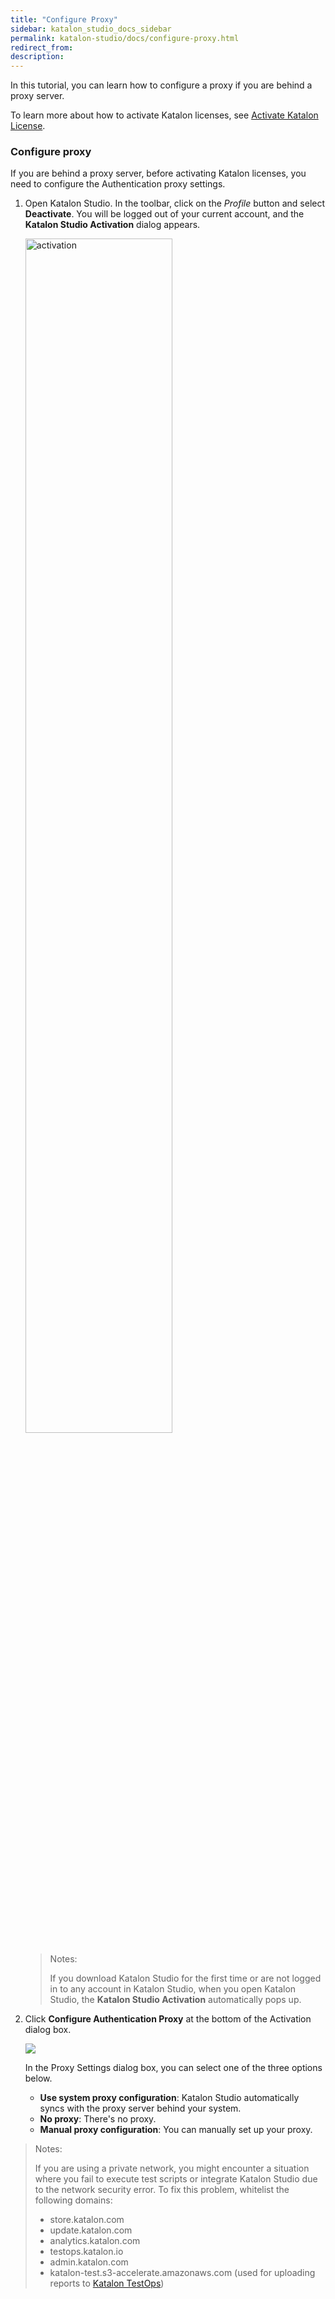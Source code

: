 ```yaml
---
title: "Configure Proxy"
sidebar: katalon_studio_docs_sidebar
permalink: katalon-studio/docs/configure-proxy.html
redirect_from:
description:
---
```


In this tutorial, you can learn how to configure a proxy if you are behind a proxy server.

To learn more about how to activate Katalon licenses, see [Activate Katalon License](https://docs.katalon.com/katalon-studio/docs/activate-KSE.html).

### Configure proxy

If you are behind a proxy server, before activating Katalon licenses, you need to configure the Authentication proxy settings.

1. Open Katalon Studio. In the toolbar, click on the _Profile_ button and select **Deactivate**. You will be logged out of your current account, and the **Katalon Studio Activation** dialog appears.

    <img src="https://github.com/katalon-studio/docs-images/raw/master/katalon-studio/docs/activate-KSE/activation.png" alt="activation" width=70%>

    > Notes:
    >
    > If you download Katalon Studio for the first time or are not logged in to any account in Katalon Studio, when you open Katalon Studio, the **Katalon Studio Activation** automatically pops up.

2. Click **Configure Authentication Proxy** at the bottom of the Activation dialog box.

    <img src="https://github.com/katalon-studio/docs-images/raw/master/katalon-studio/docs/proxy-preferences/config-proxy-activation.png" width="">

    In the Proxy Settings dialog box, you can select one of the three options below.

    * **Use system proxy configuration**: Katalon Studio automatically syncs with the proxy server behind your system.
    * **No proxy**: There's no proxy.
    * **Manual proxy configuration**: You can manually set up your proxy.

> Notes:
>
> If you are using a private network, you might encounter a situation where you fail to execute test scripts or integrate Katalon Studio due to the network security error. To fix this problem, whitelist the following domains:
>
> * store.katalon.com
> * update.katalon.com
> * analytics.katalon.com
> * testops.katalon.io
> * admin.katalon.com
> * katalon-test.s3-accelerate.amazonaws.com (used for uploading reports to [Katalon TestOps](https://analytics.katalon.com))